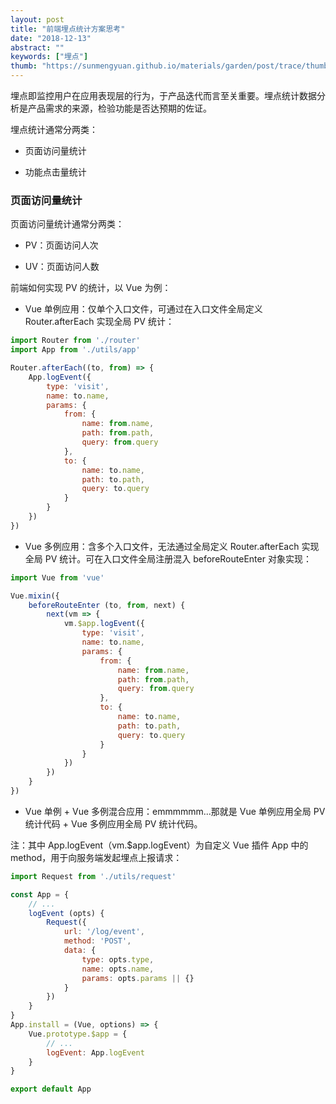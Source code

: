 ```yaml
---
layout: post
title: "前端埋点统计方案思考"
date: "2018-12-13"
abstract: ""
keywords: ["埋点"]
thumb: "https://sunmengyuan.github.io/materials/garden/post/trace/thumb.jpg"
---
```


埋点即监控用户在应用表现层的行为，于产品迭代而言至关重要。埋点统计数据分析是产品需求的来源，检验功能是否达预期的佐证。

埋点统计通常分两类：

+ 页面访问量统计

+ 功能点击量统计

### 页面访问量统计

页面访问量统计通常分两类：

+ PV：页面访问人次

+ UV：页面访问人数

前端如何实现 PV 的统计，以 Vue 为例：

+ Vue 单例应用：仅单个入口文件，可通过在入口文件全局定义 Router.afterEach 实现全局 PV 统计：

```js
import Router from './router'
import App from './utils/app'

Router.afterEach((to, from) => {
    App.logEvent({
        type: 'visit',
        name: to.name,
        params: {
            from: {
                name: from.name,
                path: from.path,
                query: from.query
            },
            to: {
                name: to.name,
                path: to.path,
                query: to.query
            }
        }
    })
})
```

+ Vue 多例应用：含多个入口文件，无法通过全局定义 Router.afterEach 实现全局 PV 统计。可在入口文件全局注册混入 beforeRouteEnter 对象实现：

```js
import Vue from 'vue'

Vue.mixin({
    beforeRouteEnter (to, from, next) {
        next(vm => {
            vm.$app.logEvent({
                type: 'visit',
                name: to.name,
                params: {
                    from: {
                        name: from.name,
                        path: from.path,
                        query: from.query
                    },
                    to: {
                        name: to.name,
                        path: to.path,
                        query: to.query
                    }
                }
            })
        })
    }
})
```

+ Vue 单例 + Vue 多例混合应用：emmmmmm...那就是 Vue 单例应用全局 PV 统计代码 + Vue 多例应用全局 PV 统计代码。

注：其中 App.logEvent（vm.$app.logEvent）为自定义 Vue 插件 App 中的 method，用于向服务端发起埋点上报请求：

```js
import Request from './utils/request'

const App = {
    // ...
    logEvent (opts) {
        Request({
            url: '/log/event',
            method: 'POST',
            data: {
                type: opts.type,
                name: opts.name,
                params: opts.params || {}
            }
        })
    }
}
App.install = (Vue, options) => {
    Vue.prototype.$app = {
        // ...
        logEvent: App.logEvent
    }
}

export default App
```

